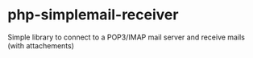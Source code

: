 php-simplemail-receiver
=======================

Simple library to connect to a POP3/IMAP mail server and receive mails (with attachements)
